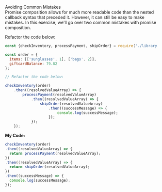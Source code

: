 Avoiding Common Mistakes<br>
Promise composition allows for much more readable code than the nested callback syntax that preceded it. However, it can still be easy to make mistakes. In this exercise, we'll go over two common mistakes with promise composition.

Refactor the code below:
```javascript
const {checkInventory, processPayment, shipOrder} = require('./library.js');

const order = {
  items: [['sunglasses', 1], ['bags', 2]],
  giftcardBalance: 79.82
};

// Refactor the code below:

checkInventory(order)
    .then((resolvedValueArray) => {
        processPayment(resolvedValueArray)
            .then((resolvedValueArray) => {
                shipOrder(resolvedValueArray)
                    .then((successMessage) => {
                        console.log(successMessage);
                    });
            });
    });
```

**My Code:**
```javascript
checkInventory(order)
.then((resolvedValueArray) => {
  return processPayment(resolvedValueArray);
})
.then((resolvedValueArray) => {
  return shipOrder(resolvedValueArray);
})
.then((successMessage) => {
  console.log(successMessage);
});
```
